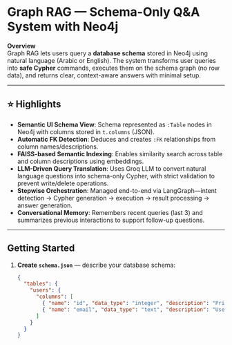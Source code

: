 # Graph RAG — Schema-Only Q&A System with Neo4j

**Overview**  
Graph RAG lets users query a **database schema** stored in Neo4j using natural language (Arabic or English). The system transforms user queries into **safe Cypher** commands, executes them on the schema graph (no row data), and returns clear, context-aware answers with minimal setup.

---

## ⭐ Highlights
- **Semantic UI Schema View**: Schema represented as `:Table` nodes in Neo4j with columns stored in `t.columns` (JSON).  
- **Automatic FK Detection**: Deduces and creates `:FK` relationships from column names/descriptions.  
- **FAISS-based Semantic Indexing**: Enables similarity search across table and column descriptions using embeddings.  
- **LLM-Driven Query Translation**: Uses Groq LLM to convert natural language questions into schema-only Cypher, with strict validation to prevent write/delete operations.  
- **Stepwise Orchestration**: Managed end-to-end via LangGraph—intent detection → Cypher generation → execution → result processing → answer generation.  
- **Conversational Memory**: Remembers recent queries (last 3) and summarizes previous interactions to support follow-up questions.

---

## Getting Started

1. **Create `schema.json`** — describe your database schema:
   ```json
   {
     "tables": {
       "users": {
         "columns": [
           { "name": "id", "data_type": "integer", "description": "Primary Key" },
           { "name": "email", "data_type": "text", "description": "User email" }
         ]
       }
     }
   }
